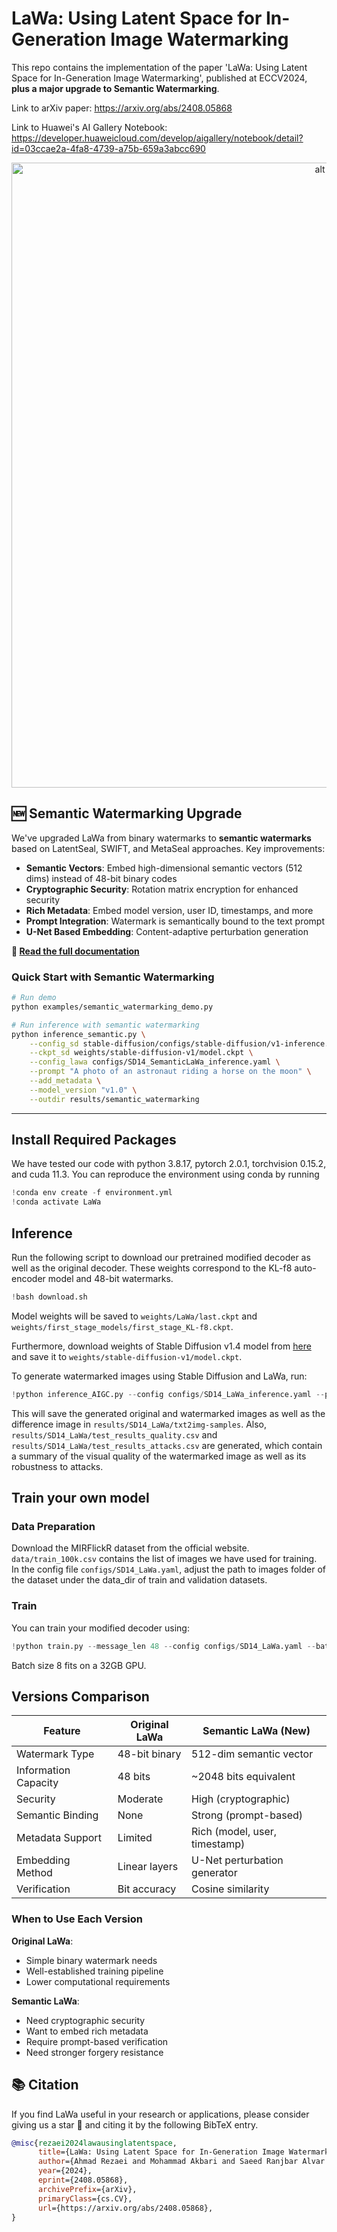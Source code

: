 # LaWa: Using Latent Space for In-Generation Image Watermarking

This repo contains the implementation of the paper 'LaWa: Using Latent Space for In-Generation Image Watermarking', published at ECCV2024, **plus a major upgrade to Semantic Watermarking**.

Link to arXiv paper: https://arxiv.org/abs/2408.05868

Link to Huawei's AI Gallery Notebook: https://developer.huaweicloud.com/develop/aigallery/notebook/detail?id=03ccae2a-4fa8-4739-a75b-659a3abcc690

<p align="center">
<center>
<img src="https://vbdai-notebooks.obs.cn-north-4.myhuaweicloud.com/lawa/framework.png" alt="alt text" width="1000">
</center>
</p>

## 🆕 Semantic Watermarking Upgrade

We've upgraded LaWa from binary watermarks to **semantic watermarks** based on LatentSeal, SWIFT, and MetaSeal approaches. Key improvements:

- **Semantic Vectors**: Embed high-dimensional semantic vectors (512 dims) instead of 48-bit binary codes
- **Cryptographic Security**: Rotation matrix encryption for enhanced security
- **Rich Metadata**: Embed model version, user ID, timestamps, and more
- **Prompt Integration**: Watermark is semantically bound to the text prompt
- **U-Net Based Embedding**: Content-adaptive perturbation generation

**📖 [Read the full documentation](SEMANTIC_WATERMARKING.md)**

### Quick Start with Semantic Watermarking

```bash
# Run demo
python examples/semantic_watermarking_demo.py

# Run inference with semantic watermarking
python inference_semantic.py \
    --config_sd stable-diffusion/configs/stable-diffusion/v1-inference.yaml \
    --ckpt_sd weights/stable-diffusion-v1/model.ckpt \
    --config_lawa configs/SD14_SemanticLaWa_inference.yaml \
    --prompt "A photo of an astronaut riding a horse on the moon" \
    --add_metadata \
    --model_version "v1.0" \
    --outdir results/semantic_watermarking
```

--- 

## Install Required Packages

We have tested our code with python 3.8.17, pytorch 2.0.1, torchvision 0.15.2, and cuda 11.3. You can reproduce the environment using conda by running


```python
!conda env create -f environment.yml
!conda activate LaWa
```

## Inference
Run the following script to download our pretrained modified decoder as well as the original decoder. These weights correspond to the KL-f8 auto-encoder model and 48-bit watermarks.



```python
!bash download.sh
```

Model weights will be saved to `weights/LaWa/last.ckpt` and `weights/first_stage_models/first_stage_KL-f8.ckpt`.  

Furthermore, download weights of Stable Diffusion v1.4 model from [here](https://huggingface.co/CompVis/stable-diffusion-v-1-4-original/resolve/main/sd-v1-4.ckpt) and save it to `weights/stable-diffusion-v1/model.ckpt`.

To generate watermarked images using Stable Diffusion and LaWa, run:


```python
!python inference_AIGC.py --config configs/SD14_LaWa_inference.yaml --prompt "A white plate of food on a dining table" --message_len 48 --message '110111001110110001000000011101000110011100110101' --outdir results/SD14_LaWa/txt2img-samples
```

This will save the generated original and watermarked images as well as the difference image in `results/SD14_LaWa/txt2img-samples`. Also, `results/SD14_LaWa/test_results_quality.csv` and `results/SD14_LaWa/test_results_attacks.csv` are generated, which contain a summary of the visual quality of the watermarked image as well as its robustness to attacks.

## Train your own model
### Data Preparation
Download the MIRFlickR dataset from the official website. `data/train_100k.csv` contains the list of images we have used for training. In the config file `configs/SD14_LaWa.yaml`, adjust the path to images folder of the dataset under the data_dir of train and validation datasets.
### Train
You can train your modified decoder using:


```python
!python train.py --message_len 48 --config configs/SD14_LaWa.yaml --batch_size 8 --max_epochs 40 --learning_rate 0.00006
```

Batch size 8 fits on a 32GB GPU.

## Versions Comparison

| Feature | Original LaWa | Semantic LaWa (New) |
|---------|--------------|---------------------|
| Watermark Type | 48-bit binary | 512-dim semantic vector |
| Information Capacity | 48 bits | ~2048 bits equivalent |
| Security | Moderate | High (cryptographic) |
| Semantic Binding | None | Strong (prompt-based) |
| Metadata Support | Limited | Rich (model, user, timestamp) |
| Embedding Method | Linear layers | U-Net perturbation generator |
| Verification | Bit accuracy | Cosine similarity |

### When to Use Each Version

**Original LaWa**: 
- Simple binary watermark needs
- Well-established training pipeline
- Lower computational requirements

**Semantic LaWa**:
- Need cryptographic security
- Want to embed rich metadata
- Require prompt-based verification
- Need stronger forgery resistance

## 📚 Citation
If you find LaWa useful in your research or applications, please consider giving us a star &#127775; and citing it by the following BibTeX entry.
```bibtex
@misc{rezaei2024lawausinglatentspace,
      title={LaWa: Using Latent Space for In-Generation Image Watermarking}, 
      author={Ahmad Rezaei and Mohammad Akbari and Saeed Ranjbar Alvar and Arezou Fatemi and Yong Zhang},
      year={2024},
      eprint={2408.05868},
      archivePrefix={arXiv},
      primaryClass={cs.CV},
      url={https://arxiv.org/abs/2408.05868}, 
}
```
